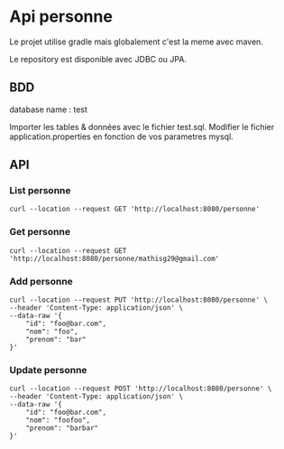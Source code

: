 # Api personne

Le projet utilise gradle mais globalement c'est la meme avec maven.

Le repository est disponible avec JDBC ou JPA.

## BDD

database name : test

Importer les tables & données avec le fichier test.sql.
Modifier le fichier application.properties en fonction de vos parametres mysql.

## API

### List personne

```shell
curl --location --request GET 'http://localhost:8080/personne'
```

### Get personne

```shell
curl --location --request GET 'http://localhost:8080/personne/mathisg29@gmail.com'
```

### Add personne

```shell
curl --location --request PUT 'http://localhost:8080/personne' \
--header 'Content-Type: application/json' \
--data-raw '{
    "id": "foo@bar.com",
    "nom": "foo",
    "prenom": "bar"
}'
```

### Update personne

```shell
curl --location --request POST 'http://localhost:8080/personne' \
--header 'Content-Type: application/json' \
--data-raw '{
    "id": "foo@bar.com",
    "nom": "foofoo",
    "prenom": "barbar"
}'
```